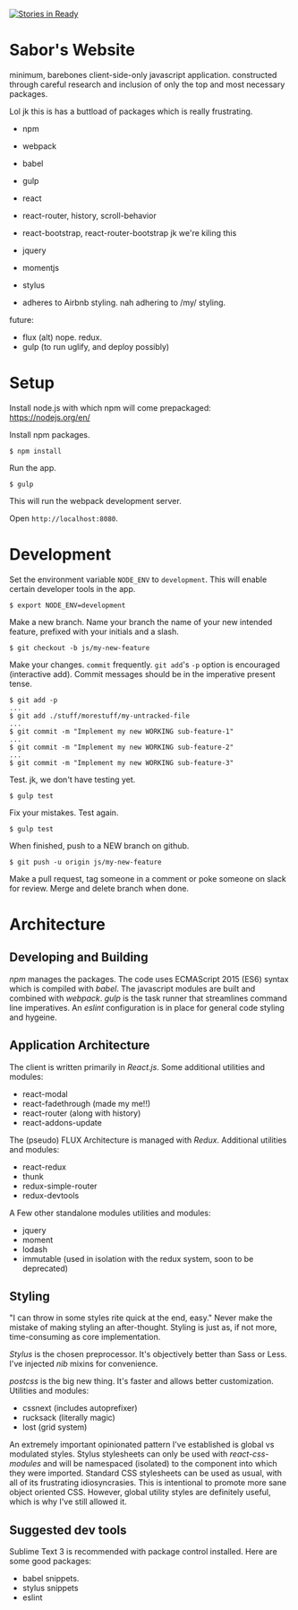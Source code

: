 [![Stories in Ready](https://badge.waffle.io/sunyang713/sabor-website.png?label=ready&title=Ready)](https://waffle.io/sunyang713/sabor-website)
# Sabor's Website

minimum, barebones client-side-only javascript application. constructed through careful research and inclusion of only the top and most necessary packages.

Lol jk this is has a buttload of packages which is really frustrating.

 - npm
 - webpack
 - babel
 - gulp

 - react
 - react-router, history, scroll-behavior
 - react-bootstrap, react-router-bootstrap jk we're kiling this


 - jquery
 - momentjs

 - stylus

 - adheres to Airbnb styling. nah adhering to /my/ styling.


future:
 - flux (alt) nope. redux.
 - gulp (to run uglify, and deploy possibly)










# Setup

Install node.js with which npm will come prepackaged: https://nodejs.org/en/

Install npm packages.
```
$ npm install
```
Run the app.
```
$ gulp
```

This will run the webpack development server.

Open `http://localhost:8080`.

# Development
Set the environment variable `NODE_ENV` to `development`. This will enable certain developer tools in the app.
```
$ export NODE_ENV=development
```

Make a new branch. Name your branch the name of your new intended feature, prefixed with your initials and a slash.
```
$ git checkout -b js/my-new-feature
```

Make your changes. `commit` frequently. `git add`'s `-p` option is encouraged (interactive add). Commit messages should be in the imperative present tense.
```
$ git add -p
...
$ git add ./stuff/morestuff/my-untracked-file
...
$ git commit -m "Implement my new WORKING sub-feature-1"
...
$ git commit -m "Implement my new WORKING sub-feature-2"
...
$ git commit -m "Implement my new WORKING sub-feature-3"
```

Test. jk, we don't have testing yet.

```
$ gulp test
```

Fix your mistakes. Test again.
```
$ gulp test
```

When finished, push to a NEW branch on github.
```
$ git push -u origin js/my-new-feature
```

Make a pull request, tag someone in a comment or poke someone on slack for review. Merge and delete branch when done.



# Architecture
## Developing and Building 
*npm* manages the packages. The code uses ECMAScript 2015 (ES6) syntax which is compiled with *babel*. The javascript modules are built and combined with *webpack*. *gulp* is the task runner that streamlines command line imperatives. An *eslint* configuration is in place for general code styling and hygeine.



## Application Architecture
The client is written primarily in *React.js*. Some additional utilities and modules:
 - react-modal
 - react-fadethrough (made my me!!)
 - react-router (along with history)
 - react-addons-update

The (pseudo) FLUX Architecture is managed with *Redux*. Additional utilities and modules:
 - react-redux
 - thunk
 - redux-simple-router
 - redux-devtools

A Few other standalone modules utilities and modules:
 - jquery
 - moment
 - lodash
 - immutable (used in isolation with the redux system, soon to be deprecated)


## Styling
"I can throw in some styles rite quick at the end, easy." Never make the mistake of making styling an after-thought. Styling is just as, if not more, time-consuming as core implementation.

*Stylus* is the chosen preprocessor. It's objectively better than Sass or Less. I've injected *nib* mixins for convenience.

*postcss* is the big new thing. It's faster and allows better customization. Utilities and modules:
 - cssnext (includes autoprefixer)
 - rucksack (literally magic)
 - lost (grid system)

An extremely important opinionated pattern I've established is global vs modulated styles. Stylus stylesheets can only be used with *react-css-modules* and will be namespaced (isolated) to the component into which they were imported. Standard CSS stylesheets can be used as usual, with all of its frustrating idiosyncrasies. This is intentional to promote more sane object oriented CSS. However, global utility styles are definitely useful, which is why I've still allowed it.



## Suggested dev tools
Sublime Text 3 is recommended with package control installed. Here are some good packages:
 - babel snippets.
 - stylus snippets
 - eslint





